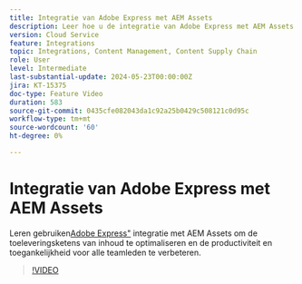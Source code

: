 ```yaml
---
title: Integratie van Adobe Express met AEM Assets
description: Leer hoe u de integratie van Adobe Express met AEM Assets kunt gebruiken om de toeleveringsketens voor inhoud te optimaliseren, zodat de productiviteit en toegankelijkheid voor alle teamleden worden verbeterd.
version: Cloud Service
feature: Integrations
topic: Integrations, Content Management, Content Supply Chain
role: User
level: Intermediate
last-substantial-update: 2024-05-23T00:00:00Z
jira: KT-15375
doc-type: Feature Video
duration: 583
source-git-commit: 0435cfe082043da1c92a25b0429c508121c0d95c
workflow-type: tm+mt
source-wordcount: '60'
ht-degree: 0%

---
```


# Integratie van Adobe Express met AEM Assets

Leren gebruiken[Adobe Express&quot;](https://www.adobe.com/express/) integratie met AEM Assets om de toeleveringsketens van inhoud te optimaliseren en de productiviteit en toegankelijkheid voor alle teamleden te verbeteren.

>[!VIDEO](https://video.tv.adobe.com/v/3425193/?learn=on)
